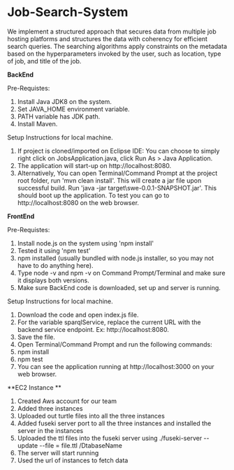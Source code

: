 # Job-Search-System

We implement a structured approach that secures data from multiple job hosting platforms and structures the data with coherency for efficient search queries. The searching algorithms apply constraints on the metadata based on the hyperparameters invoked by the user, such as location, type of job, and title of the job.


**BackEnd**

Pre-Requistes:

  1. Install Java JDK8 on the system.
  2. Set JAVA_HOME environment variable.
  3. PATH variable has JDK path.
  4. Install Maven.

Setup Instructions for local machine.

  1. If project is cloned/imported on Eclipse IDE:
      You can choose to simply right click on JobsApplication.java, click Run As > Java Application.
  2. The application will start-up on http://localhost:8080.
  3. Alternatively,
    You can open Terminal/Command Prompt at the project root folder, run 'mvn clean install'.
    This will create a jar file upon successful build.
    Run 'java -jar target\swe-0.0.1-SNAPSHOT.jar'.
    This should boot up the application.
    To test you can go to http://localhost:8080 on the web browser.

**FrontEnd**

Pre-Requistes:

1. Install node.js on the system using 'npm install'
2. Tested it using 'npm test'
3. npm installed (usually bundled with node.js installer, so you may not have to do anything here).
4. Type node -v and npm -v on Command Prompt/Terminal and make sure it displays both versions.
5. Make sure BackEnd code is downloaded, set up and server is running.

Setup Instructions for local machine.

  1. Download the code and open index.js file.
  2. For the variable sparqlService, replace the current URL with the backend service endpoint. Ex: http://localhost:8080.
  3. Save the file.
  4. Open Terminal/Command Prompt and run the following commands:
  5. npm install
  6. npm test
  7. You can see the application running at http://localhost:3000 on your web browser.
  
**EC2 Instance **
  1. Created Aws account for our team
  2. Added three instances 
  3. Uploaded out turtle files into all the three instances
  4. Added fuseki server port to all the three instances and installed the server in the instances
  5. Uploaded the ttl files into the fuseki server using
    ./fuseki-server --update --file = file.ttl /DtabaseName
  6. The server will start running
  7. Used the url of instances to fetch data 
   
  
  
